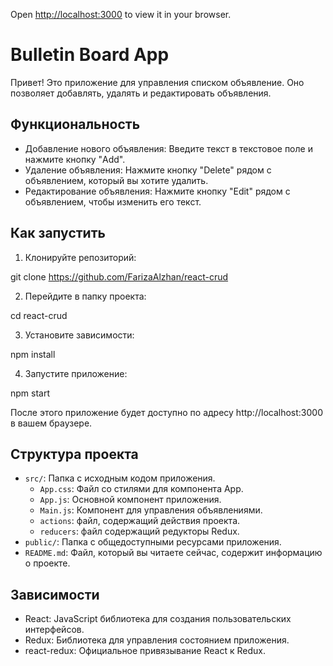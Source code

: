 
Open [http://localhost:3000](http://localhost:3000) to view it in your browser.

# Bulletin Board App

Привет! Это приложение для управления списком объявление. Оно позволяет добавлять, удалять и редактировать объявления.

## Функциональность

- Добавление нового объявления: Введите текст в текстовое поле и нажмите кнопку "Add".
- Удаление объявления: Нажмите кнопку "Delete" рядом с объявлением, который вы хотите удалить.
- Редактирование объявления: Нажмите кнопку "Edit" рядом с объявлением, чтобы изменить его текст.

## Как запустить

1. Клонируйте репозиторий:

git clone https://github.com/FarizaAlzhan/react-crud



2. Перейдите в папку проекта:

cd react-crud



3. Установите зависимости:

npm install



4. Запустите приложение:

npm start



После этого приложение будет доступно по адресу http://localhost:3000 в вашем браузере.

## Структура проекта

- `src/`: Папка с исходным кодом приложения.
  - `App.css`: Файл со стилями для компонента App.
  - `App.js`: Основной компонент приложения.
  - `Main.js`: Компонент для управления объявлениями.
  - `actions`:  файл, содержащий действия проекта.
  - `reducers`: файл содержащий редукторы Redux.
- `public/`: Папка с общедоступными ресурсами приложения.
- `README.md`: Файл, который вы читаете сейчас, содержит информацию о проекте.

## Зависимости

- React: JavaScript библиотека для создания пользовательских интерфейсов.
- Redux: Библиотека для управления состоянием приложения.
- react-redux: Официальное привязывание React к Redux.

